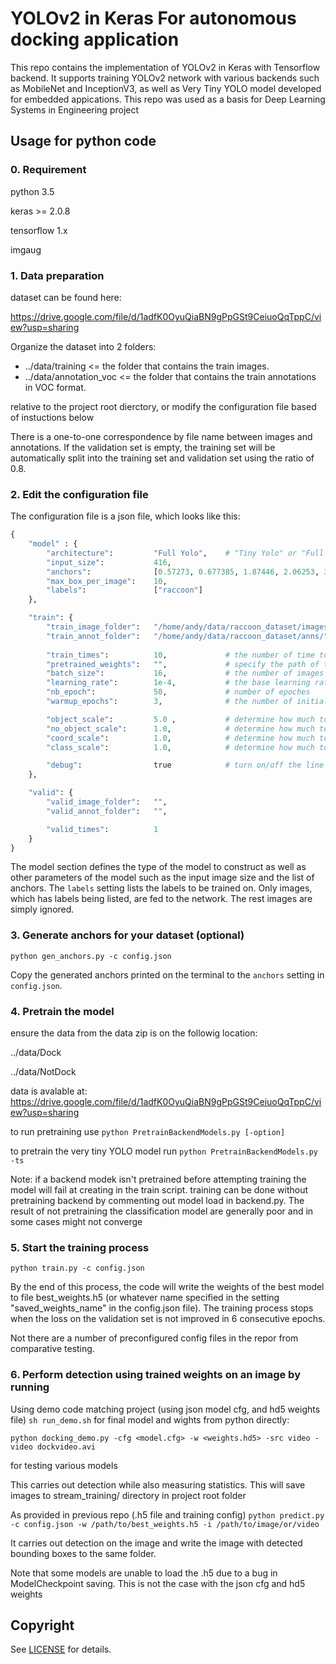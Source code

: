 # YOLOv2 in Keras For autonomous docking application

This repo contains the implementation of YOLOv2 in Keras with Tensorflow backend. It supports training YOLOv2 network with various backends such as MobileNet and InceptionV3, as well as Very Tiny YOLO model developed for embedded appications. This repo was used as a basis for Deep Learning Systems in Engineering project

## Usage for python code

### 0. Requirement

python 3.5

keras >= 2.0.8

tensorflow 1.x

imgaug

### 1. Data preparation
dataset can be found here:

https://drive.google.com/file/d/1adfK0OyuQiaBN9gPpGSt9CeiuoQqTppC/view?usp=sharing

Organize the dataset into 2 folders:

+ ../data/training <= the folder that contains the train images.
+ ../data/annotation_voc <= the folder that contains the train annotations in VOC format.

relative to the project root dierctory, or modify the configuration file based of instuctions below

There is a one-to-one correspondence by file name between images and annotations. If the validation set is empty, the training set will be automatically split into the training set and validation set using the ratio of 0.8.

### 2. Edit the configuration file
The configuration file is a json file, which looks like this:

```python
{
    "model" : {
        "architecture":         "Full Yolo",    # "Tiny Yolo" or "Full Yolo" or "MobileNet" or "SqueezeNet" or "Inception3"
        "input_size":           416,
        "anchors":              [0.57273, 0.677385, 1.87446, 2.06253, 3.33843, 5.47434, 7.88282, 3.52778, 9.77052, 9.16828],
        "max_box_per_image":    10,        
        "labels":               ["raccoon"]
    },

    "train": {
        "train_image_folder":   "/home/andy/data/raccoon_dataset/images/",
        "train_annot_folder":   "/home/andy/data/raccoon_dataset/anns/",      
          
        "train_times":          10,             # the number of time to cycle through the training set, useful for small datasets
        "pretrained_weights":   "",             # specify the path of the pretrained weights, but it's fine to start from scratch
        "batch_size":           16,             # the number of images to read in each batch
        "learning_rate":        1e-4,           # the base learning rate of the default Adam rate scheduler
        "nb_epoch":             50,             # number of epoches
        "warmup_epochs":        3,              # the number of initial epochs during which the sizes of the 5 boxes in each cell is forced to match the sizes of the 5 anchors, this trick seems to improve precision emperically

        "object_scale":         5.0 ,           # determine how much to penalize wrong prediction of confidence of object predictors
        "no_object_scale":      1.0,            # determine how much to penalize wrong prediction of confidence of non-object predictors
        "coord_scale":          1.0,            # determine how much to penalize wrong position and size predictions (x, y, w, h)
        "class_scale":          1.0,            # determine how much to penalize wrong class prediction

        "debug":                true            # turn on/off the line that prints current confidence, position, size, class losses and recall
    },

    "valid": {
        "valid_image_folder":   "",
        "valid_annot_folder":   "",

        "valid_times":          1
    }
}

```

The model section defines the type of the model to construct as well as other parameters of the model such as the input image size and the list of anchors. The ```labels``` setting lists the labels to be trained on. Only images, which has labels being listed, are fed to the network. The rest images are simply ignored.

### 3. Generate anchors for your dataset (optional)

`python gen_anchors.py -c config.json`

Copy the generated anchors printed on the terminal to the ```anchors``` setting in ```config.json```.

### 4. Pretrain the model
ensure the data from the data zip is on the followig location:

../data/Dock

../data/NotDock

data is avalable at: https://drive.google.com/file/d/1adfK0OyuQiaBN9gPpGSt9CeiuoQqTppC/view?usp=sharing

to run pretraining use
`python PretrainBackendModels.py [-option]`

to pretrain the very tiny YOLO model run 
`python PretrainBackendModels.py -ts`

Note: if a backend modek isn't pretrained before attempting training the model will fail at creating in the train script. training can be done without pretraining backend by commenting out model load in backend.py. The result of not pretraining the classification model are generally poor and in some cases might not converge 


### 5. Start the training process

`python train.py -c config.json`

By the end of this process, the code will write the weights of the best model to file best_weights.h5 (or whatever name specified in the setting "saved_weights_name" in the config.json file). The training process stops when the loss on the validation set is not improved in 6 consecutive epochs.

Not there are a number of preconfigured config files in the repor from comparative testing.

### 6. Perform detection using trained weights on an image by running
Using demo code matching project (using json model cfg, and hd5 weights file)
`sh run_demo.sh` 
for final model and wights
from python directly:

`python docking_demo.py -cfg <model.cfg> -w <weights.hd5> -src video -video dockvideo.avi` 

for testing various models

This carries out detection while also measuring statistics. This will save images to stream_training/ directory in project root folder

As provided in previous repo (.h5 file and training config) 
`python predict.py -c config.json -w /path/to/best_weights.h5 -i /path/to/image/or/video`

It carries out detection on the image and write the image with detected bounding boxes to the same folder.

Note that some models are unable to load the .h5 due to a bug in ModelCheckpoint saving. This is not the case with the json cfg and hd5 weights


## Copyright

See [LICENSE](LICENSE) for details.
